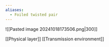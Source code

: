 ```yaml
---
aliases:
  - Foiled twisted pair
---
```

![[Pasted image 20241018173506.png|300]]

[[Physical layer]]
[[Transmission environment]]